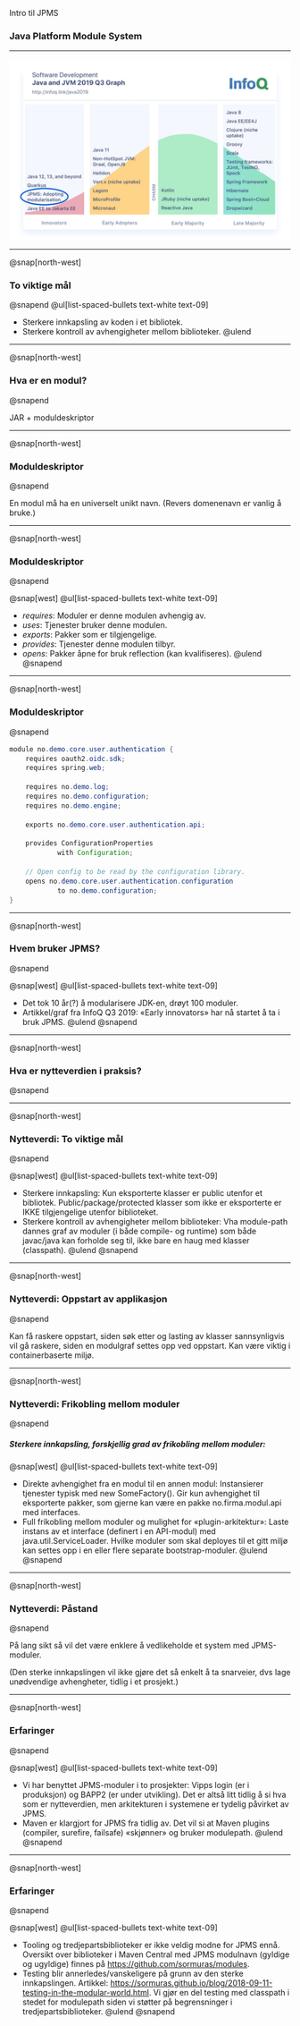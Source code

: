 Intro til JPMS
### Java Platform Module System

---

![IMAGE](assets/img/jpms-adoption.jpeg)

---

@snap[north-west]
### To viktige mål
@snapend
@ul[list-spaced-bullets text-white text-09]
- Sterkere innkapsling av koden i et bibliotek.
- Sterkere kontroll av avhengigheter mellom biblioteker.
@ulend


---
@snap[north-west]
### Hva er en modul?
@snapend

JAR + moduldeskriptor


---
@snap[north-west]
### Moduldeskriptor
@snapend

En modul må ha en universelt unikt navn. (Revers domenenavn er vanlig å bruke.)


---
@snap[north-west]
### Moduldeskriptor
@snapend

@snap[west]
@ul[list-spaced-bullets text-white text-09]
- _requires_: Moduler er denne modulen avhengig av.
- _uses_: Tjenester bruker denne modulen.
- _exports_: Pakker som er tilgjengelige.
- _provides_: Tjenester denne modulen tilbyr.
- _opens_: Pakker åpne for bruk reflection (kan kvalifiseres).
@ulend
@snapend

---
@snap[north-west]
### Moduldeskriptor
@snapend

```java
module no.demo.core.user.authentication {
    requires oauth2.oidc.sdk;
    requires spring.web;

    requires no.demo.log;
    requires no.demo.configuration;
    requires no.demo.engine;

    exports no.demo.core.user.authentication.api;

    provides ConfigurationProperties
            with Configuration;

    // Open config to be read by the configuration library.
    opens no.demo.core.user.authentication.configuration
            to no.demo.configuration;
}
```


---
@snap[north-west]
### Hvem bruker JPMS?
@snapend

@snap[west]
@ul[list-spaced-bullets text-white text-09]
- Det tok 10 år(?) å modularisere JDK-en, drøyt 100 moduler.
- Artikkel/graf fra InfoQ Q3 2019: «Early innovators» har nå startet å ta i bruk JPMS.
@ulend
@snapend


---
@snap[north-west]
### Hva er nytteverdien i praksis?
@snapend


---
@snap[north-west]
### Nytteverdi: To viktige mål
@snapend

@snap[west]
@ul[list-spaced-bullets text-white text-09]
- Sterkere innkapsling: Kun eksporterte klasser er public utenfor et bibliotek. Public/package/protected klasser som ikke er eksporterte er IKKE tilgjengelige utenfor biblioteket.
- Sterkere kontroll av avhengigheter mellom biblioteker: Vha module-path dannes graf av moduler (i både compile- og runtime) som både javac/java kan forholde seg til, ikke bare en haug med klasser (classpath).
@ulend
@snapend


---
@snap[north-west]
### Nytteverdi: Oppstart av applikasjon
@snapend

Kan få raskere oppstart, siden søk etter og lasting av klasser sannsynligvis vil gå raskere, siden en modulgraf settes opp ved oppstart. Kan være viktig i containerbaserte miljø.


---
@snap[north-west]
### Nytteverdi: Frikobling mellom moduler
@snapend

##### Sterkere innkapsling, forskjellig grad av frikobling mellom moduler:
@snap[west]
@ul[list-spaced-bullets text-white text-09]
- Direkte avhengighet fra en modul til en annen modul: Instansierer tjenester typisk med new SomeFactory(). Gir kun avhengighet til eksporterte pakker, som gjerne kan være en pakke no.firma.modul.api med interfaces.
- Full frikobling mellom moduler og mulighet for «plugin-arkitektur»: Laste instans av et interface (definert i en API-modul) med java.util.ServiceLoader. Hvilke moduler som skal deployes til et gitt miljø kan settes opp i en eller flere separate bootstrap-moduler.
@ulend
@snapend


---
@snap[north-west]
### Nytteverdi: Påstand
@snapend

På lang sikt så vil det være enklere å vedlikeholde et system med JPMS-moduler.

(Den sterke innkapslingen vil ikke gjøre det så enkelt å ta snarveier, dvs lage unødvendige avhengheter, tidlig i et prosjekt.)

---
@snap[north-west]
### Erfaringer
@snapend

@snap[west]
@ul[list-spaced-bullets text-white text-09]
- Vi har benyttet JPMS-moduler i to prosjekter: Vipps login (er i produksjon) og BAPP2 (er under utvikling). Det er altså litt tidlig å si hva som er nytteverdien, men arkitekturen i systemene er tydelig påvirket av JPMS.
- Maven er klargjort for JPMS fra tidlig av. Det vil si at Maven plugins (compiler, surefire, failsafe) «skjønner» og bruker modulepath.
@ulend
@snapend

---
@snap[north-west]
### Erfaringer
@snapend

@snap[west]
@ul[list-spaced-bullets text-white text-09]
- Tooling og tredjepartsbiblioteker er ikke veldig modne for JPMS ennå.
Oversikt over biblioteker i Maven Central med JPMS modulnavn (gyldige og ugyldige) finnes på https://github.com/sormuras/modules.
- Testing blir annerledes/vanskeligere på grunn av den sterke innkapslingen. Artikkel: https://sormuras.github.io/blog/2018-09-11-testing-in-the-modular-world.html. Vi gjør en del testing med classpath i stedet for modulepath siden vi støtter på begrensninger i tredjepartsbiblioteker.
@ulend
@snapend

